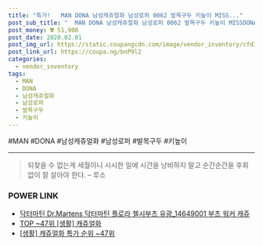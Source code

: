 ```yaml
--- 
title: "특가!   MAN DONA 남성캐쥬얼화 남성로퍼 0062 발목구두 키높이 MISS..." 
post_sub_title: "  MAN DONA 남성캐쥬얼화 남성로퍼 0062 발목구두 키높이 MISSDONA" 
post_money: ₩ 51,900 
post_date: 2020.02.01 
post_img_url: https://static.coupangcdn.com/image/vendor_inventory/cfd3/d873339f83186c70a409638845d2805f4323f2e159e16afd6805ba85779a.jpg 
post_link_url: https://coupa.ng/bnP9l2 
categories: 
  - vendor_inventory 
tags: 
  - MAN 
  - DONA 
  - 남성캐쥬얼화 
  - 남성로퍼 
  - 발목구두 
  - 키높이 
--- 
```

  #MAN #DONA #남성캐쥬얼화 #남성로퍼 #발목구두 #키높이 
<hr> 

> 되찾을 수 없는게 세월이니 시시한 일에 시간을 낭비하지 말고 순간순간을 후회 없이 잘 살아야 한다. – 루소 


### POWER LINK

* <a href="https://blog.naver.com/fasyy4321/221784881468" target="_blank">닥터마틴 Dr.Martens 닥터마틴 플로라 첼시부츠 유광_14649001 부츠 워커 캐쥬</a>
* <a href="https://blog.naver.com/an0733/221792337639" target="_blank"> TOP ~47위 [생활] 캐쥬얼화</a>
* <a href="https://blog.naver.com/sakai111/221792337654" target="_blank"> [생활] 캐쥬얼화 특가 순위 ~47위</a>
